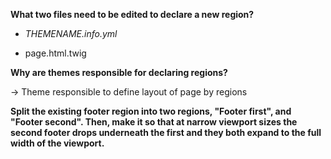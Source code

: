 **What two files need to be edited to declare a new region?**

* _THEMENAME.info.yml_

* page.html.twig

**Why are themes responsible for declaring regions?**

-&gt; Theme responsible to define layout of page by regions

**Split the existing footer region into two regions, "Footer first", and "Footer second". Then, make it so that at narrow viewport sizes the second footer drops underneath the first and they both expand to the full width of the viewport.**

